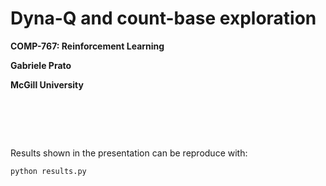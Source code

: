 # Dyna-Q and count-base exploration
**COMP-767: Reinforcement Learning**

**Gabriele Prato**

**McGill University**
# &nbsp;
Results shown in the presentation can be reproduce with:
```python
python results.py
```
